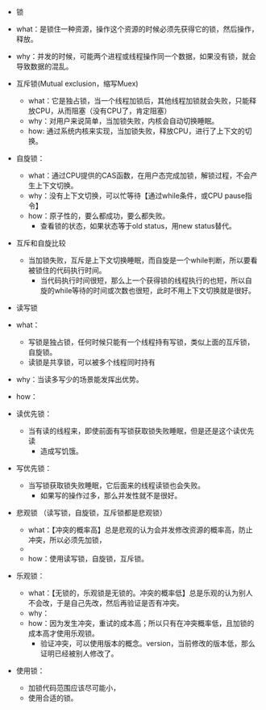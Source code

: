 
- 锁
 - what：是锁住一种资源，操作这个资源的时候必须先获得它的锁，然后操作，释放。
 - why：并发的时候，可能两个进程或线程操作同一个数据，如果没有锁，就会导致数据的混乱。


- 互斥锁(Mutual exclusion，缩写Muex)
  - what：它是独占锁，当一个线程加锁后，其他线程加锁就会失败，只能释放CPU，从而阻塞（没有CPU了，肯定阻塞）
  - why：对用户来说简单，当加锁失败，内核会自动切换睡眠。
  - how: 通过系统内核来实现，当加锁失败，释放CPU，进行了上下文的切换。

- 自旋锁：
  - what：通过CPU提供的CAS函数，在用户态完成加锁，解锁过程，不会产生上下文切换。
  - why：没有上下文切换，可以忙等待【通过while条件，或CPU pause指令】
  - how：原子性的，要么都成功，要么都失败。
    - 查看锁的状态，如果状态等于old status，用new status替代。

- 互斥和自旋比较
  - 当加锁失败，互斥是上下文切换睡眠，而自旋是一个while判断，所以要看被锁住的代码执行时间。
    - 当代码执行时间很短，那么上一个获得锁的线程执行的也短，所以自旋的while等待的时间或次数也很短，此时不用上下文切换就是很好。


- 读写锁
 - what：
   - 写锁是独占锁，任何时候只能有一个线程持有写锁，类似上面的互斥锁，自旋锁。
   - 读锁是共享锁，可以被多个线程同时持有
 - why：当读多写少的场景能发挥出优势。
 - how：
  - 读优先锁：
    - 当有读的线程来，即使前面有写锁获取锁失败睡眠，但是还是这个读优先读
      - 造成写饥饿。
  - 写优先锁：
    - 当写锁获取锁失败睡眠，它后面来的线程读锁也会失败。
      - 如果写的操作过多，那么并发性就不是很好。


- 悲观锁 （读写锁，自旋锁，互斥锁都是悲观锁）
  - what：【冲突的概率高】总是悲观的认为会并发修改资源的概率高，防止冲突，所以必须先加锁，
  - 
  - how：使用读写锁，自旋锁，互斥锁。

- 乐观锁：
  - what：【无锁的，乐观锁是无锁的。冲突的概率低】总是乐观的认为别人不会改，于是自己先改，然后再验证是否有冲突。
  - why：
  - how：因为发生冲突，重试的成本高；所以只有在冲突概率低，且加锁的成本高才使用乐观锁。
    - 验证冲突，可以使用版本的概念。version，当前修改的版本低，那么证明已经被别人修改了。


- 使用锁：
  - 加锁代码范围应该尽可能小，
  - 使用合适的锁。



